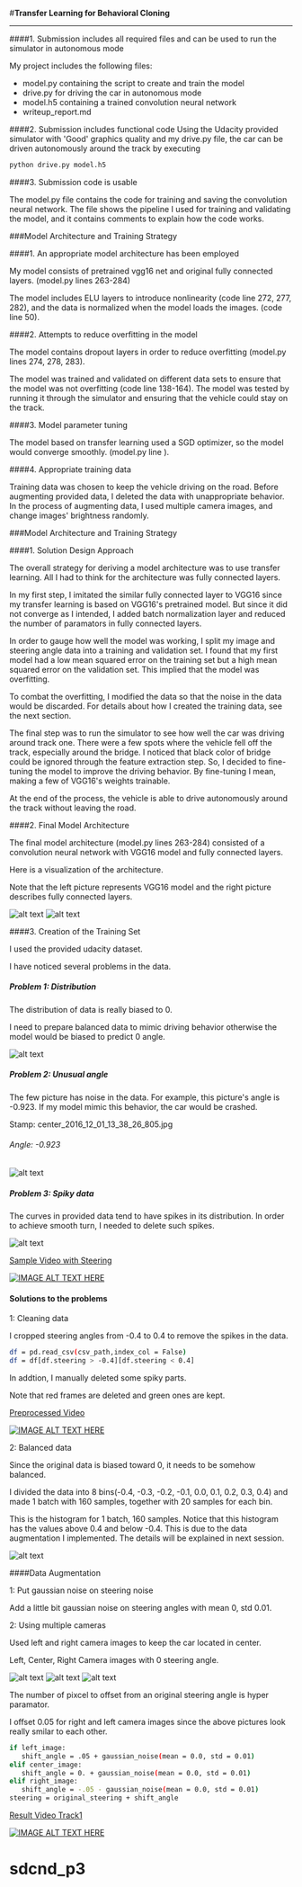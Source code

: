 #**Transfer Learning for Behavioral Cloning** 

---


[//]: # (Image References)

[image1]: ./examples/model.png "Model Visualization"
[image2]: ./examples/top_model.png "Grayscaling"
[image3]: ./examples/hist.png "Recovery Image"
[image4]: ./examples/center_2016_12_01_13_38_26_805.png "Recovery Image"
[image5]: ./examples/center_2016_12_01_13_33_44_096.png "Recovery Image"
[image6]: ./examples/preprocessed_hist.png "Normal Image"
[image7]: ./examples/left_img.png "Flipped Image"
[image8]: ./examples/center_img.png "Flipped Image"
[image9]: ./examples/right_img.png "Flipped Image"



####1. Submission includes all required files and can be used to run the simulator in autonomous mode

My project includes the following files:
* model.py containing the script to create and train the model
* drive.py for driving the car in autonomous mode
* model.h5 containing a trained convolution neural network 
* writeup_report.md

####2. Submission includes functional code
Using the Udacity provided simulator with 'Good' graphics quality and my drive.py file, the car can be driven autonomously around the track by executing 
```sh
python drive.py model.h5
```
####3. Submission code is usable

The model.py file contains the code for training and saving the convolution neural network. The file shows the pipeline I used for training and validating the model, and it contains comments to explain how the code works.

###Model Architecture and Training Strategy

####1. An appropriate model architecture has been employed

My model consists of pretrained vgg16 net and original fully connected layers. (model.py lines 263-284) 

The model includes ELU layers to introduce nonlinearity (code line 272, 277, 282), and the data is normalized when the model loads the images. (code line 50). 

####2. Attempts to reduce overfitting in the model

The model contains dropout layers in order to reduce overfitting (model.py lines 274, 278, 283). 

The model was trained and validated on different data sets to ensure that the model was not overfitting (code line 138-164). The model was tested by running it through the simulator and ensuring that the vehicle could stay on the track.

####3. Model parameter tuning

The model based on transfer learning used a SGD optimizer, so the model would converge smoothly. (model.py line ).

####4. Appropriate training data

Training data was chosen to keep the vehicle driving on the road. Before augmenting provided data, I deleted the data with unappropriate behavior. In the process of augmenting data, I used multiple camera images, and change images' brightness randomly.


###Model Architecture and Training Strategy

####1. Solution Design Approach

The overall strategy for deriving a model architecture was to use transfer learning. All I had to think for the architecture was fully connected layers.

In my first step, I imitated the similar fully connected layer to VGG16 since my transfer learning is based on VGG16's pretrained model. But since it did not converge as I intended, I added batch normalization layer and reduced the number of paramators in fully connected layers.

In order to gauge how well the model was working, I split my image and steering angle data into a training and validation set. I found that my first model had a low mean squared error on the training set but a high mean squared error on the validation set. This implied that the model was overfitting. 

To combat the overfitting, I modified the data so that the noise in the data would be discarded. For details about how I created the training data, see the next section.  


The final step was to run the simulator to see how well the car was driving around track one. There were a few spots where the vehicle fell off the track, especially around the bridge. I noticed that black color of bridge could be ignored through the feature extraction step. So, I decided to fine-tuning the model to improve the driving behavior. By fine-tuning I mean, making a few of VGG16's weights trainable.  

At the end of the process, the vehicle is able to drive autonomously around the track without leaving the road.

####2. Final Model Architecture

The final model architecture (model.py lines 263-284) consisted of a convolution neural network with VGG16 model and fully connected layers.

Here is a visualization of the architecture.

Note that the left picture represents VGG16 model and the right picture describes fully connected layers.

![alt text][image1]
![alt text][image2]

####3. Creation of the Training Set

I used the provided udacity dataset. 

I have noticed several problems in the data.

##### Problem 1: Distribution
The distribution of data is really biased to 0.

I need to prepare balanced data to mimic driving behavior otherwise the model would be biased to predict 0 angle.

![alt text][image3]

##### Problem 2: Unusual angle

The few picture has noise in the data. For example, this picture's angle is -0.923. If my model mimic this behavior, the car would be crashed. 

Stamp: center_2016_12_01_13_38_26_805.jpg

######   Angle: -0.923 
![alt text][image4]

##### Problem 3: Spiky data

The curves in provided data tend to have spikes in its distribution. In order to achieve smooth turn, I needed to delete such spikes.

![alt text][image5]

[Sample Video with Steering](https://www.youtube.com/watch?v=EVK0-hhxx8Y&feature=youtu.be)

[![IMAGE ALT TEXT HERE](https://img.youtube.com/vi/EVK0-hhxx8Y/0.jpg)](https://www.youtube.com/watch?v=EVK0-hhxx8Y)

#### Solutions to the problems

1: Cleaning data

I cropped steering angles from -0.4 to 0.4 to remove the spikes in the data.

```sh
df = pd.read_csv(csv_path,index_col = False)
df = df[df.steering > -0.4][df.steering < 0.4]
```

In addtion, I manually deleted some spiky parts.

Note that red frames are deleted and green ones are kept. 

[Preprocessed Video](https://www.youtube.com/watch?v=H1-hO4ZzH4Q&feature=youtu.be)

[![IMAGE ALT TEXT HERE](https://img.youtube.com/vi/H1-hO4ZzH4Q/0.jpg)](https://www.youtube.com/watch?v=H1-hO4ZzH4Q)

2: Balanced data

Since the original data is biased toward 0, it needs to be somehow balanced. 

I divided the data into 8 bins(-0.4, -0.3, -0.2, -0.1, 0.0, 0.1, 0.2, 0.3, 0.4) and made 1 batch with 160 samples, together with 20 samples for each bin. 

This is the histogram for 1 batch, 160 samples. Notice that this histogram has the values above 0.4 and below -0.4. This is due to the data augmentation I implemented. The details will be explained in next session. 

![alt text][image6]

####Data Augmentation

1: Put gaussian noise on steering noise 

Add a little bit gaussian noise on steering angles with mean 0, std 0.01.

2: Using multiple cameras 

Used left and right camera images to keep the car located in center. 

Left, Center, Right Camera images with 0 steering angle. 

![alt text][image7]
![alt text][image8]
![alt text][image9]

The number of pixcel to offset from an original steering angle is hyper paramator. 

I offset 0.05 for right and left camera images since the above pictures look really smilar to each other. 

```sh
if left_image:
   shift_angle = .05 + gaussian_noise(mean = 0.0, std = 0.01)
elif center_image:
   shift_angle = 0. + gaussian_noise(mean = 0.0, std = 0.01)
elif right_image:
   shift_angle = -.05 - gaussian_noise(mean = 0.0, std = 0.01)
steering = original_steering + shift_angle
```

[Result Video Track1](https://www.youtube.com/watch?v=rg2aTWEvBz4)

[![IMAGE ALT TEXT HERE](https://img.youtube.com/vi/rg2aTWEvBz4/0.jpg)](https://www.youtube.com/watch?v=rg2aTWEvBz4)


# sdcnd_p3
